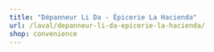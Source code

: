 ```yaml
---
title: "Dépanneur Li Da - Épicerie La Hacienda"
url: /laval/depanneur-li-da-epicerie-la-hacienda/
shop: convenience
---
```

